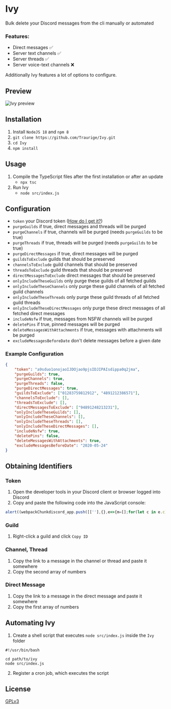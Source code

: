 # Ivy
Bulk delete your Discord messages from the cli manually or automated

### Features:
- Direct messages ✅
- Server text channels ✅
- Server threads ✅
- Server voice-text channels ❌

Additionally Ivy features a lot of options to configure.

## Preview
<img src="Preview.png" alt="Ivy preview" />

## Installation
1. Install `NodeJS 18` and `npm 8`
2. `git clone https://github.com/Traurige/Ivy.git`
3. `cd Ivy`
4. `npm install`

## Usage
1. Compile the TypeScript files after the first installation or after an update
    - `npx tsc`
2. Run Ivy
    - `node src/index.js`

## Configuration
- `token` your Discord token ([How do I get it?](#Obtaining-Identifiers))
- `purgeGuilds` if true, direct messages and threads will be purged
- `purgeChannels` if true, channels will be purged (needs `purgeGuilds` to be true)
- `purgeThreads` if true, threads will be purged (needs `purgeGuilds` to be true)
- `purgeDirectMessages` if true, direct messages will be purged
- `guildsToExclude` guilds that should be preserved
- `channelsToExclude` guild channels that should be preserved
- `threadsToExclude` guild threads that should be preserved
- `directMessagesToExclude` direct messages that should be preserved
- `onlyIncludeTheseGuilds` only purge these guilds of all fetched guilds
- `onlyIncludeTheseChannels` only purge these guild channels of all fetched guild channels
- `onlyIncludeTheseThreads` only purge these guild threads of all fetched guild threads
- `onlyIncludeTheseDirectMessages` only purge these direct messages of all fetched direct messages
- `includeNsfw` if true, messages from NSFW channels will be purged
- `deletePins` if true, pinned messages will be purged
- `deleteMessagesWithAttachments` if true, messages with attachments will be purged
- `excludeMessagesBeforeDate` don't delete messages before a given date

### Example Configuration
```JSON
{
    "token": "a9sduo1onojaoIJDOjao9pjsIDJIPAIsdippa0q2jma",
    "purgeGuilds": true,
    "purgeChannels": true,
    "purgeThreads": false,
    "purgeDirectMessages": true,
    "guildsToExclude": ["01283759812912", "4891212386571"],
    "channelsToExclude": [],
    "threadsToExclude": [],
    "directMessagesToExclude": ["94891248213231"],
    "onlyIncludeTheseGuilds": [],
    "onlyIncludeTheseChannels": [],
    "onlyIncludeTheseThreads": [],
    "onlyIncludeTheseDirectMessages": [],
    "includeNsfw": true,
    "deletePins": false,
    "deleteMessagesWithAttachments": true,
    "excludeMessagesBeforeDate": "2020-05-24"
}
```

## Obtaining Identifiers
### Token
1. Open the developer tools in your Discord client or browser logged into Discord
2. Copy and paste the following code into the JavaScript console:
```JavaScript
alert((webpackChunkdiscord_app.push([[''],{},e=>{m=[];for(let c in e.c)m.push(e.c[c])}]),m).find(m=>m?.exports?.default?.getToken!==void 0).exports.default.getToken());
```

### Guild
1. Right-click a guild and click `Copy ID`

### Channel, Thread
1. Copy the link to a message in the channel or thread and paste it somewhere
2. Copy the second array of numbers

### Direct Message
1. Copy the link to a message in the direct message and paste it somewhere
2. Copy the first array of numbers

## Automating Ivy
1. Create a shell script that executes `node src/index.js` inside the `Ivy` folder
```shell
#!/usr/bin/bash

cd path/to/ivy
node src/index.js
```
2. Register a cron job, which executes the script

## License
[GPLv3](https://github.com/Traurige/Ivy/blob/main/COPYING)
